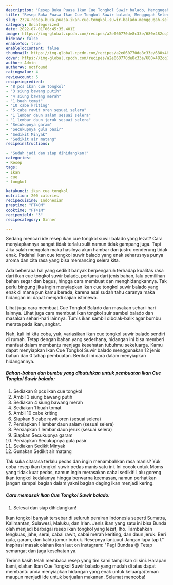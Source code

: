 ```yaml
---
description: "Resep Buka Puasa Ikan Cue Tongkol Suwir balado, Menggugah Selera"
title: "Resep Buka Puasa Ikan Cue Tongkol Suwir balado, Menggugah Selera"
slug: 2324-resep-buka-puasa-ikan-cue-tongkol-suwir-balado-menggugah-selera
category: Uncategorized
date: 2022-07-01T06:45:35.401Z
image: https://img-global.cpcdn.com/recipes/a2e060770de8c33e/680x482cq70/ikan-cue-tongkol-suwir-balado-foto-resep-utama.jpg
hideToc: false
enableToc: true
enableTocContent: false
thumbnail: https://img-global.cpcdn.com/recipes/a2e060770de8c33e/680x482cq70/ikan-cue-tongkol-suwir-balado-foto-resep-utama.jpg
cover: https://img-global.cpcdn.com/recipes/a2e060770de8c33e/680x482cq70/ikan-cue-tongkol-suwir-balado-foto-resep-utama.jpg
author: Admin
authorAv: notfound
ratingvalue: 4
reviewcount: 5
recipeingredient:
- "8 pcs ikan cue tongkol"
- "3 siung bawang putih"
- "4 siung bawang merah"
- "1 buah tomat"
- "10 cabe kriting"
- "5 cabe rawit oren sesuai selera"
- "1 lembar daun salam sesuai selera"
- "1 lembar daun jeruk sesuai selera"
- "Secukupnya garam"
- "Secukupnya gula pasir"
- "Sedikit Minyak"
- "Sedikit air matang"
recipeinstructions:

- "Sudah jadi dan siap dihidangkan!"
categories:
- Resep
tags:
- ikan
- cue
- tongkol

katakunci: ikan cue tongkol 
nutrition: 200 calories
recipecuisine: Indonesian
preptime: "PT40M"
cooktime: "PT41M"
recipeyield: "3"
recipecategory: Dinner

---
```



Sedang mencari ide resep ikan cue tongkol suwir balado yang lezat? Cara menyiapkannya sangat tidak terlalu sulit namun tidak gampang juga. Tapi Jika salah mengolah maka hasilnya akan hambar dan justru cenderung tidak enak. Padahal ikan cue tongkol suwir balado yang enak seharusnya punya aroma dan cita rasa yang bisa memancing selera kita.


Ada beberapa hal yang sedikit banyak berpengaruh terhadap kualitas rasa dari ikan cue tongkol suwir balado, pertama dari jenis bahan, lalu pemilihan bahan segar dan bagus, hingga cara membuat dan menghidangkannya. Tak perlu bingung jika ingin menyiapkan ikan cue tongkol suwir balado yang enak di mana pun kamu berada, karena asal sudah tahu caranya maka hidangan ini dapat menjadi sajian istimewa.

Lihat juga cara membuat Cue Tongkol Balado dan masakan sehari-hari lainnya. Lihat juga cara membuat Ikan tongkol suir sambel balado dan masakan sehari-hari lainnya. Tumis ikan sambil dibolak-balik agar bumbu merata pada ikan, angkat.


Nah, kali ini kita coba, yuk, variasikan ikan cue tongkol suwir balado sendiri di rumah. Tetap dengan bahan yang sederhana, hidangan ini bisa memberi manfaat dalam membantu menjaga kesehatan tubuhmu sekeluarga. Kamu dapat menyiapkan Ikan Cue Tongkol Suwir balado menggunakan 12 jenis bahan dan 0 tahap pembuatan. Berikut ini cara dalam menyiapkan hidangannya.

<!--inarticleads1-->

##### Bahan-bahan dan bumbu yang dibutuhkan untuk pembuatan Ikan Cue Tongkol Suwir balado:

1. Sediakan 8 pcs ikan cue tongkol
1. Ambil 3 siung bawang putih
1. Sediakan 4 siung bawang merah
1. Sediakan 1 buah tomat
1. Ambil 10 cabe kriting
1. Siapkan 5 cabe rawit oren (sesuai selera)
1. Persiapkan 1 lembar daun salam (sesuai selera)
1. Persiapkan 1 lembar daun jeruk (sesuai selera)
1. Siapkan Secukupnya garam
1. Persiapkan Secukupnya gula pasir
1. Sediakan Sedikit Minyak
1. Gunakan Sedikit air matang


Tak suka citarasa terlalu pedas dan ingin menambahkan rasa manis? Yuk coba resep ikan tongkol suwir pedas manis satu ini. Ini cocok untuk Moms yang tidak kuat pedas, namun ingin merasakan cabai sedikit! Lalu goreng ikan tongkol kedalamya hingga berwarna keemasan, namun perhatikan jangan sampai bagian dalam yakni bagian daging ikan menjadi kering. 

<!--inarticleads2-->

##### Cara memasak Ikan Cue Tongkol Suwir balado:


1. Selesai dan siap dihidangkan!

Ikan tongkol banyak tersebar di seluruh perairan Indonesia seperti Sumatra, Kalimantan, Sulawesi, Maluku, dan Irian. Jenis ikan yang satu ini bisa Bunda olah menjadi berbagai resep ikan tongkol yang lezat, lho. Tambahkan lengkuas, jahe, serai, cabai rawit, cabai merah keriting, dan daun jeruk. Beri gula, garam, dan kaldu jamur bubuk. Resepnya lanjuuut Jangan lupa tap l.&#34; inspirasi masak olahan ikan laut on Instagram: &#34;Pagi Bundaa 😃 Tetap semangat dan jaga kesehatan ya. 

Terima kasih telah membaca resep yang tim kami tampilkan di sini. Harapan kami, olahan Ikan Cue Tongkol Suwir balado yang mudah di atas dapat membantu anda menyiapkan hidangan yang enak untuk keluarga/teman maupun menjadi ide untuk berjualan makanan. Selamat mencoba!
